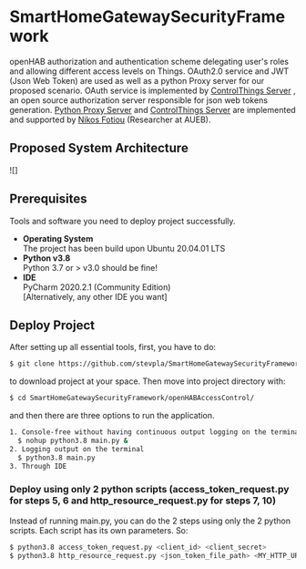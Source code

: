 # SmartHomeGatewaySecurityFramework
openHAB authorization and authentication scheme delegating user's roles and allowing different access levels on Things. OAuth2.0 service and JWT (Json Web Token) are used as well as a python Proxy server for our proposed scenario. OAuth service is implemented by [ControlThings Server](https://as.controlthings.gr/) , an open source authorization server responsible for json web tokens generation. [Python Proxy Server](https://github.com/mmlab-aueb/identity-authentication-authorization) and [ControlThings Server](https://as.controlthings.gr/) are implemented and supported by [Nikos Fotiou](https://github.com/nikosft) (Researcher at AUEB).

## Proposed System Architecture
![]

## Prerequisites

Tools and software you need to deploy project successfully. 
* **Operating System**<br>
The project has been build upon Ubuntu 20.04.01 LTS
* **Python v3.8**<br>
Python 3.7 or > v3.0 should be fine!
* **IDE**<br>
PyCharm 2020.2.1 (Community Edition)<br>
[Alternatively, any other IDE you want]

## Deploy Project

After setting up all essential tools, first, you have to do:
```sh
$ git clone https://github.com/stevpla/SmartHomeGatewaySecurityFramework.git
```
to download project at your space. Then move into project directory with:
```sh
$ cd SmartHomeGatewaySecurityFramework/openHABAccessControl/
```
and then there are three options to run the application.

```sh
1. Console-free without having continuous output logging on the terminal (nohup use)
  $ nohup python3.8 main.py &
2. Logging output on the terminal
  $ python3.8 main.py
3. Through IDE
```
### Deploy using only 2 python scripts (access_token_request.py for steps 5, 6 and http_resource_request.py for steps 7, 10)
Instead of running main.py, you can do the 2 steps using only the 2 python scripts. Each script has its own parameters. So:
```sh
$ python3.8 access_token_request.py <client_id> <client_secret>
$ python3.8 http_resource_request.py <json_token_file_path> <MY_HTTP_URL>
```


